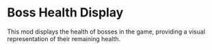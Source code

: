# Boss Health Display

This mod displays the health of bosses in the game, providing a visual representation of their remaining health.